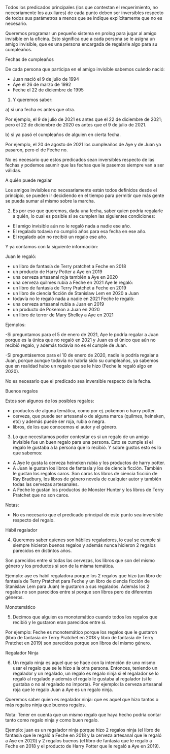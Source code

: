 Todos los predicados principales (los que contestan el requerimiento, no necesriamente los auxiliares) de cada punto deben ser inversibles respecto de todos sus parámetros a menos que se indique explícitamente que no es necesario.

Queremos programar un pequeño sistema en prolog para jugar al amigo invisible en la oficina. Esto significa que a cada persona se le asigna un amigo invisible, que es una persona encargada de regalarle algo para su cumpleaños.


Fechas de cumpleaños

De cada persona que participa en el amigo invisible sabemos cuándo nació:
- Juan nació el 9 de julio de 1994
- Aye el 26 de marzo de 1992
- Feche el 22 de diciembre de 1995

1. Y queremos saber:

a) si una fecha es antes que otra.

Por ejemplo, el 9 de julio de 2021 es antes que el 22 de diciembre de 2021; pero el 22 de diciembre de 2020 es antes que el 9 de julio de 2021.

b) si ya pasó el cumpleaños de alguien en cierta fecha.

Por ejemplo, el 20 de agosto de 2021 los cumpleaños de Aye y de Juan ya pasaron, pero el de Feche no.


No es necesario que estos predicados sean inversibles respecto de las fechas y podemos asumir que las fechas que le pasemos siempre van a ser válidas.

A quién puede regalar

Los amigos invisibles no necesariamente están todos definidos desde el principio, se pueden ir decidiendo en el tiempo para permitir que más gente se pueda sumar al mismo sobre la marcha.

2. Es por eso que queremos, dada una fecha, saber quien podría regalarle a quién, lo cual es posible si se cumplen las siguientes condiciones:
- El amigo invisible aún no le regaló nada a nadie ese año.
- El regalado todavía no cumplió años para esa fecha en ese año.
- El regalado aún no recibió un regalo ese año.

Y ya contamos con la siguiente información:

 Juan le regaló:
- un libro de fantasía de Terry pratchet a Feche en 2018
- un producto de Harry Potter a Aye en 2019
- una cerveza artesanal roja también a Aye en 2020
- una cerveza quilmes rubia a Feche en 2021
 Aye le regaló:
- un libro de fantasía de Terry Pratchet a Feche en 2019
- un libro de ciencia ficción de Stanislaw Lem en 2020 a Juan
- todavía no le regaló nada a nadie en 2021
Feche le regaló:
- una cerveza artesanal rubia a Juan en 2019
- un producto de Pokemon a Juan en 2020
- un libro de terror de Mary Shelley a Aye en 2021

Ejemplos:
 
-Si preguntamos para el 5 de enero de 2021, Aye le podría regalar a Juan porque es la única que no regaló en 2021 y Juan es el único que aún no recibió regalo, y además todavía no es el cumple de Juan.
 
-Si preguntásemos para el 10 de enero de 2020, nadie le podría regalar a Juan, porque aunque todavía no habría sido su cumpleaños, ya sabemos que en realidad hubo un regalo que se le hizo (Feche le regaló algo en 2020).

No es necesario que el predicado sea inversible respecto de la fecha.

Buenos regalos

Estos son algunos de los posibles regalos:
- productos de alguna temática, como por ej. pokemon o harry potter.
- cerveza, que puede ser artesanal o de alguna marca (quilmes, heineken, etc) y además puede ser roja, rubia o negra.
- libros, de los que conocemos el autor y el género.

3. Lo que necesitamos poder contestar es si un regalo de un amigo invisible fue un buen regalo para una persona. Esto se cumple si el regalo le gustaba a la persona que lo recibió. Y sobre gustos esto es lo que sabemos:
- A Aye le gusta la cerveza heineken rubia y los productos de harry potter.
- A Juan le gustan los libros de fantasía y los de ciencia ficción. También le gustan los regalos caros. Son caros los libros de ciencia ficción de Ray Bradbury, los libros de género novela de cualquier autor y también todas las cervezas artesanales.
- A Feche le gustan los productos de Monster Hunter y los libros de Terry Pratchet que no son caros.

Notas:
- No es necesario que el predicado principal de este punto sea inversible respecto del regalo.

Hábil regalador

4. Queremos saber quienes son hábiles regaladores, lo cual se cumple si siempre hicieron buenos regalos y además nunca hicieron 2 regalos parecidos en distintos años.

Son parecidos entre sí todas las cervezas, los libros que son del mismo género y los productos si son de la misma temática.

Ejemplo: aye es habil regaladora porque los 2 regalos que hizo (un libro de fantasía de Terry Pratchet para Feche y un libro de ciencia ficción de Stanislaw Lem para Juan) le gustaron a sus regalados. Además los 2 regalos no son parecidos entre sí porque son libros pero de diferentes géneros.

Monotemático

5. Decimos que alguien es monotemático cuando todos los regalos que recibió y le gustaron eran parecidos entre sí.

Por ejemplo: Feche es monotemático porque los regalos que le gustaron (libro de fantasía de Terry Pratchet en 2018 y libro de fantasía de Terry Pratchet en 2019) son parecidos porque son libros del mismo género.

Regalador Ninja

6. Un regalo ninja es aquel que se hace con la intención de uno mismo usar el regalo que se le hizo a la otra persona. Entonces, teniendo un regalador y un regalado, un regalo es regalo ninja si el regalador se lo regaló al regalado y además el regalo le gustaba al regalador (si le gustaba o no al regalado no importa).
Por ejemplo: la cerveza artesanal roja que le regalo Juan a Aye es un regalo ninja.

Queremos saber quien es regalador ninja: que es aquel que hizo tantos o más regalos ninja que buenos regalos.

Nota: Tener en cuenta que un mismo regalo que haya hecho podría contar tanto como regalo ninja y como buen regalo.

Ejemplo: juan es un regalador ninja porque hizo 2 regalos ninja (el libro de fantasía que le regaló a Feche en 2018 y la cerveza artesanal que le regaló a Aye en 2020) y 2 regalos buenos (el libro de fantasía que le regaló a Feche en 2018 y el producto de Harry Potter que le regaló a Aye en 2019).










